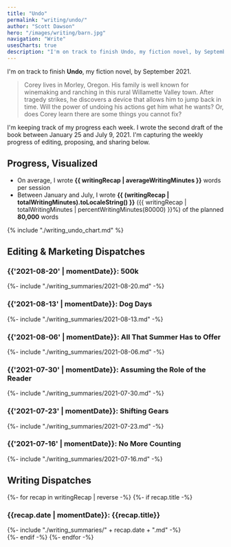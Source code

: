 ```yaml
---
title: "Undo"
permalink: "writing/undo/"
author: "Scott Dawson"
hero: "/images/writing/barn.jpg"
navigation: "Write"
usesCharts: true
description: "I'm on track to finish Undo, my fiction novel, by September 2021. I'm keeping track of my progress each week, since they've seemed to fly by since I started writing the second draft of the book on January 25, 2021."
---
```


I'm on track to finish **Undo**, my fiction novel, by September 2021.

> Corey lives in Morley, Oregon. His family is well known for winemaking and ranching in this rural Willamette Valley town. After tragedy strikes, he discovers a device that allows him to jump back in time. Will the power of undoing his actions get him what he wants? Or, does Corey learn there are some things you cannot fix?

I'm keeping track of my progress each week. I wrote the second draft of the book between January 25 and July 9, 2021. I'm capturing the weekly progress of editing, proposing, and sharing below.

<h2>Progress, Visualized</h2>

- On average, I wrote **{{ writingRecap | averageWritingMinutes }}** words per session
- Between January and July, I wrote **{{ (writingRecap | totalWritingMinutes).toLocaleString() }}** ({{ writingRecap | totalWritingMinutes | percentWritingMinutes(80000) }}%) of the planned **80,000** words

{% include "./writing_undo_chart.md" %}

<h2>Editing & Marketing Dispatches</h2>

<h3>{{'2021-08-20' | momentDate}}: 500k</h3>
<div class="writing_recap">{%- include "./writing_summaries/2021-08-20.md" -%}</div>

<h3>{{'2021-08-13' | momentDate}}: Dog Days</h3>
<div class="writing_recap">{%- include "./writing_summaries/2021-08-13.md" -%}</div>

<h3>{{'2021-08-06' | momentDate}}: All That Summer Has to Offer</h3>
<div class="writing_recap">{%- include "./writing_summaries/2021-08-06.md" -%}</div>

<h3>{{'2021-07-30' | momentDate}}: Assuming the Role of the Reader</h3>
<div class="writing_recap">{%- include "./writing_summaries/2021-07-30.md" -%}</div>

<h3>{{'2021-07-23' | momentDate}}: Shifting Gears</h3>
<div class="writing_recap">{%- include "./writing_summaries/2021-07-23.md" -%}</div>

<h3>{{'2021-07-16' | momentDate}}: No More Counting</h3>
<div class="writing_recap">{%- include "./writing_summaries/2021-07-16.md" -%}</div>

<h2>Writing Dispatches</h2>

{%- for recap in writingRecap | reverse -%}
    {%- if recap.title -%}
        <h3>{{recap.date | momentDate}}: {{recap.title}}</h3><div class="writing_recap">{%- include "./writing_summaries/" + recap.date + ".md" -%}</div>
    {%- endif -%}
{%- endfor -%}

